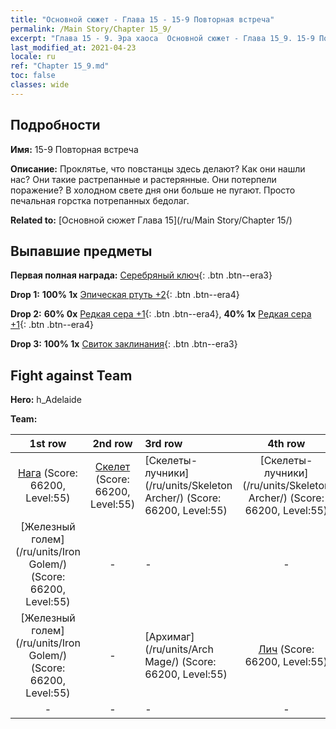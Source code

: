 ```yaml
---
title: "Основной сюжет - Глава 15 - 15-9 Повторная встреча"
permalink: /Main Story/Chapter 15_9/
excerpt: "Глава 15 - 9. Эра хаоса  Основной сюжет - Глава 15_9. 15-9 Повторная встреча"
last_modified_at: 2021-04-23
locale: ru
ref: "Chapter 15_9.md"
toc: false
classes: wide
---
```


## Подробности

 **Имя:** 15-9 Повторная встреча

 **Описание:** Проклятье, что повстанцы здесь делают? Как они нашли нас? Они такие растрепанные и растерянные. Они потерпели поражение? В холодном свете дня они больше не пугают. Просто печальная горстка потрепанных бедолаг.

 **Related to:** [Основной сюжет Глава 15](/ru/Main Story/Chapter 15/)

## Выпавшие предметы

 **Первая полная награда:** [Серебряный ключ](/ItemsRU/con_693/){: .btn .btn--era3}

 **Drop 1:** **100% 1x** [Эпическая ртуть +2](/ItemsRU/mat_49/){: .btn .btn--era4}

 **Drop 2:** **60% 0x** [Редкая сера +1](/ItemsRU/mat_43/){: .btn .btn--era4}, **40% 1x** [Редкая сера +1](/ItemsRU/mat_43/){: .btn .btn--era4}

 **Drop 3:** **100% 1x** [Свиток заклинания](/ItemsRU/con_694/){: .btn .btn--era3}


## Fight against Team
 **Hero:** h_Adelaide

 **Team:**


  | 1st row | 2nd row | 3rd row | 4th row |
  |:----:|:----:|:----|:----:|
  | [Нага](/ru/units/Naga/) (Score: 66200, Level:55)  | [Скелет](/ru/units/Skeleton/) (Score: 66200, Level:55)  | [Скелеты-лучники](/ru/units/Skeleton Archer/) (Score: 66200, Level:55)  | [Скелеты-лучники](/ru/units/Skeleton Archer/) (Score: 66200, Level:55)  |
  | [Железный голем](/ru/units/Iron Golem/) (Score: 66200, Level:55)  | - | - | - |
  | [Железный голем](/ru/units/Iron Golem/) (Score: 66200, Level:55)  | - | [Архимаг](/ru/units/Arch Mage/) (Score: 66200, Level:55)  | [Лич](/ru/units/Lich/) (Score: 66200, Level:55)  |
  | - | - | - | - |


